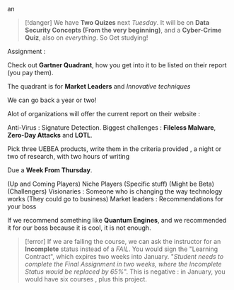 an

> [!danger] 
> We have **Two Quizes** next *Tuesday*. It will be on **Data Security Concepts (From the very beginning)**, and a **Cyber-Crime Quiz**, also on *everything*. So Get studying! 





Assignment : 



Check out **Gartner Quadrant**, how you get into it to be listed on their report (you pay them). 


The quadrant is for **Market Leaders** and *Innovative techniques*


We can go back a year or two! 


Alot of organizations will offer the current report on their website : 



Anti-Virus : Signature Detection. Biggest challenges : **Fileless Malware**, **Zero-Day Attacks** and **LOTL**. 





Pick three UEBEA products, write them in the criteria provided , a night or two of research, with two hours of writing 


Due a **Week From Thursday**. 



(Up and Coming Players) Niche Players (Specific stuff) (Might be Beta)
(Challengers) Visionaries : Someone who is changing the way technology works (They could go to business)
Market leaders : Recommendations for your boss



If we recommend something like **Quantum Engines**, and we recommended it for our boss because it is cool, it is not enough. 








> [!error] 
>  If we are failing the course, we can ask the instructor for an **Incomplete** status instead of a *FAIL*. You would sign the "Learning Contract", which expires two weeks into January. "*Student needs to complete the Final Assignment in two weeks, where the Incomplete Status would be replaced by 65%*". This is negative : in January, you would have six courses , plus this project. 